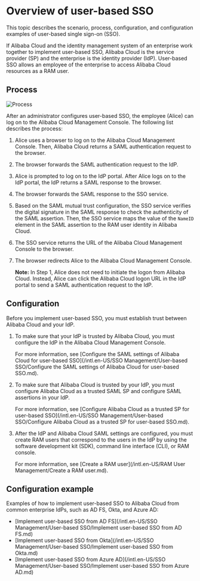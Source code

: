 # Overview of user-based SSO

This topic describes the scenario, process, configuration, and configuration examples of user-based single sign-on \(SSO\).

If Alibaba Cloud and the identity management system of an enterprise work together to implement user-based SSO, Alibaba Cloud is the service provider \(SP\) and the enterprise is the identity provider \(IdP\). User-based SSO allows an employee of the enterprise to access Alibaba Cloud resources as a RAM user.

## Process

![Process](https://static-aliyun-doc.oss-cn-hangzhou.aliyuncs.com/assets/img/en-US/5220549951/p40784.png)

After an administrator configures user-based SSO, the employee \(Alice\) can log on to the Alibaba Cloud Management Console. The following list describes the process:

1.  Alice uses a browser to log on to the Alibaba Cloud Management Console. Then, Alibaba Cloud returns a SAML authentication request to the browser.

2.  The browser forwards the SAML authentication request to the IdP.

3.  Alice is prompted to log on to the IdP portal. After Alice logs on to the IdP portal, the IdP returns a SAML response to the browser.

4.  The browser forwards the SAML response to the SSO service.

5.  Based on the SAML mutual trust configuration, the SSO service verifies the digital signature in the SAML response to check the authenticity of the SAML assertion. Then, the SSO service maps the value of the `NameID` element in the SAML assertion to the RAM user identity in Alibaba Cloud.

6.  The SSO service returns the URL of the Alibaba Cloud Management Console to the browser.

7.  The browser redirects Alice to the Alibaba Cloud Management Console.

    **Note:** In Step 1, Alice does not need to initiate the logon from Alibaba Cloud. Instead, Alice can click the Alibaba Cloud logon URL in the IdP portal to send a SAML authentication request to the IdP.


## Configuration

Before you implement user-based SSO, you must establish trust between Alibaba Cloud and your IdP.

1.  To make sure that your IdP is trusted by Alibaba Cloud, you must configure the IdP in the Alibaba Cloud Management Console.

    For more information, see [Configure the SAML settings of Alibaba Cloud for user-based SSO](/intl.en-US/SSO Management/User-based SSO/Configure the SAML settings of Alibaba Cloud for user-based SSO.md).

2.  To make sure that Alibaba Cloud is trusted by your IdP, you must configure Alibaba Cloud as a trusted SAML SP and configure SAML assertions in your IdP.

    For more information, see [Configure Alibaba Cloud as a trusted SP for user-based SSO](/intl.en-US/SSO Management/User-based SSO/Configure Alibaba Cloud as a trusted SP for user-based SSO.md).

3.  After the IdP and Alibaba Cloud SAML settings are configured, you must create RAM users that correspond to the users in the IdP by using the software development kit \(SDK\), command line interface \(CLI\), or RAM console.

    For more information, see [Create a RAM user](/intl.en-US/RAM User Management/Create a RAM user.md).


## Configuration example

Examples of how to implement user-based SSO to Alibaba Cloud from common enterprise IdPs, such as AD FS, Okta, and Azure AD:

-   [Implement user-based SSO from AD FS](/intl.en-US/SSO Management/User-based SSO/Implement user-based SSO from AD FS.md)
-   [Implement user-based SSO from Okta](/intl.en-US/SSO Management/User-based SSO/Implement user-based SSO from Okta.md)
-   [Implement user-based SSO from Azure AD](/intl.en-US/SSO Management/User-based SSO/Implement user-based SSO from Azure AD.md)

